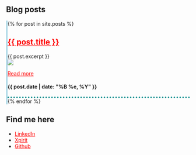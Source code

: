 <!-- <head>
{% if site.google_analytics and jekyll.environment == 'production' %}
{% include analytics.html %}
{% endif %}
</head> -->

<style>
  .blue-border {border-left:solid 4px lightblue; padding-left:20px border-top:dotted 4px darkcyan;}

  [class$="post"] {
    border-bottom:dotted 4px darkcyan;
  }

  img {
    max-width: 20%;
    height: auto;
    border-radius: 10%;
    opacity: 0.8;
  }

  a {
    color: red;
  }

  a:hover { 
    color: darkred;
    transition: 0.2s
  }

  img:hover { transform: scale(1.05) rotate(5deg); }
</style>

## Blog posts

<div class="blue-border">
  {% for post in site.posts %}
    <article class="post">
      <h1>
        <a href="{{ site.baseurl }}{{ post.url }}">{{ post.title }}</a>
      </h1>
      <div class="entry">
        {{ post.excerpt }}
      </div>
      <picture>
        <img src="{{ site.baseurl }}/images/{{ post.image }}">
      </picture>
      <p class="right"><a href="{{ site.baseurl }}{{ post.url }}">Read more</a></p>
      <h4>
        <p class="post_date">{{ post.date | date: "%B %e, %Y" }}</p>
      </h4>
    </article>
  {% endfor %}
</div>

## Find me here 
- [LinkedIn](https://www.linkedin.com/in/casper-dijkstra-30661897/)
- [Xpirit](https://xpirit.com/casper)
- [Github](https://github.com/cdijkstra)